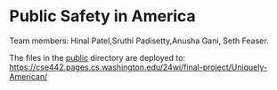 # Public Safety in America

Team members:
Hinal Patel,Sruthi Padisetty,Anusha Gani, Seth Feaser.

The files in the [public](/public) directory are deployed to: https://cse442.pages.cs.washington.edu/24wi/final-project/Uniquely-American/
